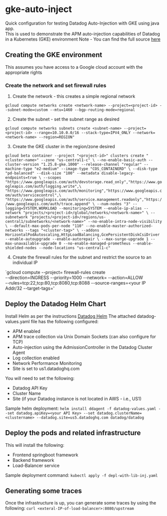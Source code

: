 # gke-auto-inject
Quick configuration for testing Datadog Auto-Injection with GKE using java app.  
This is used to demonstrate the APM auto-injection capabilities of Datadog in a Kubernetes (GKE) environment
Note - You can find the full source [here](https://github.com/smazzone/springblog-1/tree/main/springback)

## Creating the GKE environment
This assumes you have access to a Google cloud account with the appropriate rights

### Create the network and set firewall rules
1. Create the network - this creates a simple regional network

`gcloud compute networks create <network-name> --project=<project-id> --subnet-mode=custom --mtu=1460 --bgp-routing-mode=regional`

2. Create the subnet - set the subnet range as desired

`gcloud compute networks subnets create <subnet-name> --project=<project-id> --range=10.10.0.0/16 --stack-type=IPV4_ONLY --network=<network-name> --region=REGION"`

3. Create the GKE cluster in the region/zone desired

`gcloud beta container --project "<project-id>" clusters create "<cluster-name>" --zone "us-central1-c" \
--no-enable-basic-auth --cluster-version "1.25.8-gke.1000" --release-channel "regular" --machine-type "e2-medium" --image-type "COS_CONTAINERD" \
--disk-type "pd-balanced" --disk-size "100" --metadata disable-legacy-endpoints=true \
--scopes "https://www.googleapis.com/auth/devstorage.read_only","https://www.googleapis.com/auth/logging.write",\
"https://www.googleapis.com/auth/monitoring","https://www.googleapis.com/auth/servicecontrol",\
"https://www.googleapis.com/auth/service.management.readonly","https://www.googleapis.com/auth/trace.append" \
--num-nodes "3" --logging=SYSTEM,WORKLOAD --monitoring=SYSTEM --enable-ip-alias --network "projects/<project-id>/global/networks/<network-name>" \
--subnetwork "projects/<project-id>/regions/us-central1/subnetworks/<network-name>" --no-enable-intra-node-visibility \
--default-max-pods-per-node "110" --no-enable-master-authorized-networks --tags "<cluster-tag>" \
--addons HorizontalPodAutoscaling,HttpLoadBalancing,GcePersistentDiskCsiDriver --enable-autoupgrade --enable-autorepair \
--max-surge-upgrade 1 --max-unavailable-upgrade 0 --no-enable-managed-prometheus --enable-shielded-nodes --node-locations "us-central1-c"`

4. Create the firewall rules for the subnet and restrict the source to an individual IP

`gcloud compute --project=<project-ID> firewall-rules create <rule-name> \
--direction=INGRESS --priority=1000 --network=<network-name> --action=ALLOW \
--rules=tcp:22,tcp:80,tcp:8080,tcp:8088 --source-ranges=<your IP Addr/32 --target-tags=<cluster-tag>'

## Deploy the Datadog Helm Chart
Install Helm as per the instructions [Datadog Helm](https://docs.datadoghq.com/containers/kubernetes/installation/?tab=helm)
The attached datadog-values.yaml file has the following configured:
- APM enabled
- APM trace collection via Unix Domain Sockets (can also configure for TCP)
- Auto-injection using the AdmissionController in the Datadog Cluster Agent
- Log collection enabled
- Network Performance Monitoring
- Site is set to us1.datadoghq.com

You will need to set the following:
- Datadog API Key
- Cluster Name
- Site (if your Datadog instance is not located in AWS - i.e., US1)

Sample helm deployment:
`helm install ddagent -f datadog-values.yaml --set datadog.apiKey=<your API Key> --set datadog.clusterName=<clustername> --datadog.site=us5.datadoghq.com datadog/datadog`

## Deploy the pods and related infrastructure
This will install the following:
- Frontend springboot framework
- Backend framework
- Load-Balancer service

Sample deployment command:
`kubectl apply -f depl-with-lib-inj.yaml`

## Generating some traces
Once the infrastructure is up, you can generate some traces by using the following:
`curl <exteral-IP-of-load-balancer>:8080/upstream`


